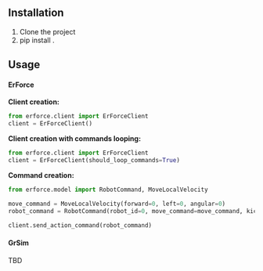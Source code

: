 ## Installation

1. Clone the project 
2. pip install .

## Usage

#### ErForce

**Client creation:**
```python
from erforce.client import ErForceClient
client = ErForceClient()
```

**Client creation with commands looping:**
```python
from erforce.client import ErForceClient
client = ErForceClient(should_loop_commands=True)
```

**Command creation:**
```python
from erforce.model import RobotCommand, MoveLocalVelocity

move_command = MoveLocalVelocity(forward=0, left=0, angular=0)
robot_command = RobotCommand(robot_id=0, move_command=move_command, kick_speed=0, kick_angle = 0, dribbler_speed=0)

client.send_action_command(robot_command)
```


#### GrSim 

TBD
